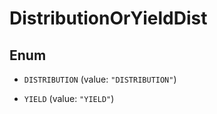 

# DistributionOrYieldDist

## Enum


* `DISTRIBUTION` (value: `"DISTRIBUTION"`)

* `YIELD` (value: `"YIELD"`)



